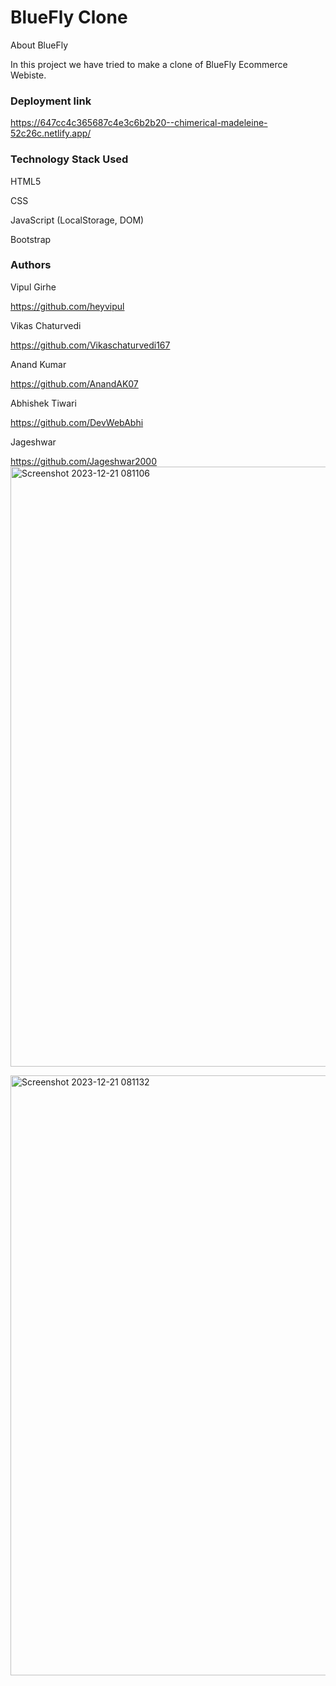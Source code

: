 # BlueFly Clone
About BlueFly 

In this project we have tried to make a clone of BlueFly Ecommerce Webiste. 

### Deployment link
https://647cc4c365687c4e3c6b2b20--chimerical-madeleine-52c26c.netlify.app/

### Technology Stack Used
HTML5 

CSS

JavaScript (LocalStorage, DOM)

Bootstrap


### Authors
Vipul Girhe 

https://github.com/heyvipul

Vikas Chaturvedi 
 
https://github.com/Vikaschaturvedi167

Anand Kumar 

https://github.com/AnandAK07

Abhishek Tiwari 

https://github.com/DevWebAbhi

Jageshwar 

https://github.com/Jageshwar2000
<img width="960" alt="Screenshot 2023-12-21 081106" src="https://github.com/Vikaschaturvedi167/blueFly/assets/132068537/b29c5b26-27e0-4272-980f-3453650792e8">


<img width="960" alt="Screenshot 2023-12-21 081132" src="https://github.com/Vikaschaturvedi167/blueFly/assets/132068537/aebd8d2b-4a59-457b-a906-60e72b897017">

